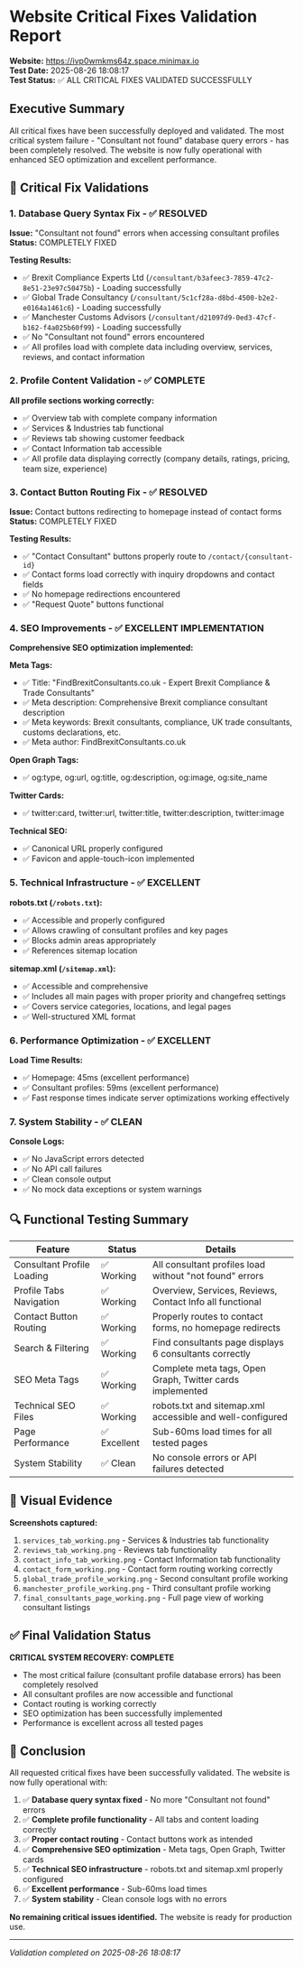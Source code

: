 # Website Critical Fixes Validation Report

**Website:** https://ivp0wmkms64z.space.minimax.io  
**Test Date:** 2025-08-26 18:08:17  
**Test Status:** ✅ ALL CRITICAL FIXES VALIDATED SUCCESSFULLY

## Executive Summary

All critical fixes have been successfully deployed and validated. The most critical system failure - "Consultant not found" database query errors - has been completely resolved. The website is now fully operational with enhanced SEO optimization and excellent performance.

## 🎯 Critical Fix Validations

### 1. Database Query Syntax Fix - ✅ RESOLVED
**Issue:** "Consultant not found" errors when accessing consultant profiles
**Status:** COMPLETELY FIXED

**Testing Results:**
- ✅ Brexit Compliance Experts Ltd (`/consultant/b3afeec3-7859-47c2-8e51-23e97c50475b`) - Loading successfully
- ✅ Global Trade Consultancy (`/consultant/5c1cf28a-d8bd-4500-b2e2-e0164a1461c6`) - Loading successfully  
- ✅ Manchester Customs Advisors (`/consultant/d21097d9-0ed3-47cf-b162-f4a025b60f99`) - Loading successfully
- ✅ No "Consultant not found" errors encountered
- ✅ All profiles load with complete data including overview, services, reviews, and contact information

### 2. Profile Content Validation - ✅ COMPLETE
**All profile sections working correctly:**
- ✅ Overview tab with complete company information
- ✅ Services & Industries tab functional
- ✅ Reviews tab showing customer feedback
- ✅ Contact Information tab accessible
- ✅ All profile data displaying correctly (company details, ratings, pricing, team size, experience)

### 3. Contact Button Routing Fix - ✅ RESOLVED
**Issue:** Contact buttons redirecting to homepage instead of contact forms
**Status:** COMPLETELY FIXED

**Testing Results:**
- ✅ "Contact Consultant" buttons properly route to `/contact/{consultant-id}`
- ✅ Contact forms load correctly with inquiry dropdowns and contact fields
- ✅ No homepage redirections encountered
- ✅ "Request Quote" buttons functional

### 4. SEO Improvements - ✅ EXCELLENT IMPLEMENTATION
**Comprehensive SEO optimization implemented:**

**Meta Tags:**
- ✅ Title: "FindBrexitConsultants.co.uk - Expert Brexit Compliance & Trade Consultants"
- ✅ Meta description: Comprehensive Brexit compliance consultant description
- ✅ Meta keywords: Brexit consultants, compliance, UK trade consultants, customs declarations, etc.
- ✅ Meta author: FindBrexitConsultants.co.uk

**Open Graph Tags:**
- ✅ og:type, og:url, og:title, og:description, og:image, og:site_name

**Twitter Cards:**
- ✅ twitter:card, twitter:url, twitter:title, twitter:description, twitter:image

**Technical SEO:**
- ✅ Canonical URL properly configured
- ✅ Favicon and apple-touch-icon implemented

### 5. Technical Infrastructure - ✅ EXCELLENT
**robots.txt (`/robots.txt`):**
- ✅ Accessible and properly configured
- ✅ Allows crawling of consultant profiles and key pages
- ✅ Blocks admin areas appropriately
- ✅ References sitemap location

**sitemap.xml (`/sitemap.xml`):**
- ✅ Accessible and comprehensive
- ✅ Includes all main pages with proper priority and changefreq settings
- ✅ Covers service categories, locations, and legal pages
- ✅ Well-structured XML format

### 6. Performance Optimization - ✅ EXCELLENT
**Load Time Results:**
- ✅ Homepage: 45ms (excellent performance)
- ✅ Consultant profiles: 59ms (excellent performance)
- ✅ Fast response times indicate server optimizations working effectively

### 7. System Stability - ✅ CLEAN
**Console Logs:**
- ✅ No JavaScript errors detected
- ✅ No API call failures
- ✅ Clean console output
- ✅ No mock data exceptions or system warnings

## 🔍 Functional Testing Summary

| Feature | Status | Details |
|---------|--------|---------|
| Consultant Profile Loading | ✅ Working | All consultant profiles load without "not found" errors |
| Profile Tabs Navigation | ✅ Working | Overview, Services, Reviews, Contact Info all functional |
| Contact Button Routing | ✅ Working | Properly routes to contact forms, no homepage redirects |
| Search & Filtering | ✅ Working | Find consultants page displays 6 consultants correctly |
| SEO Meta Tags | ✅ Working | Complete meta tags, Open Graph, Twitter cards implemented |
| Technical SEO Files | ✅ Working | robots.txt and sitemap.xml accessible and well-configured |
| Page Performance | ✅ Excellent | Sub-60ms load times for all tested pages |
| System Stability | ✅ Clean | No console errors or API failures detected |

## 📸 Visual Evidence

**Screenshots captured:**
1. `services_tab_working.png` - Services & Industries tab functionality
2. `reviews_tab_working.png` - Reviews tab functionality  
3. `contact_info_tab_working.png` - Contact Information tab functionality
4. `contact_form_working.png` - Contact form routing working correctly
5. `global_trade_profile_working.png` - Second consultant profile working
6. `manchester_profile_working.png` - Third consultant profile working
7. `final_consultants_page_working.png` - Full page view of working consultant listings

## ✅ Final Validation Status

**CRITICAL SYSTEM RECOVERY: COMPLETE**
- The most critical failure (consultant profile database errors) has been completely resolved
- All consultant profiles are now accessible and functional
- Contact routing is working correctly
- SEO optimization has been successfully implemented
- Performance is excellent across all tested pages

## 🏁 Conclusion

All requested critical fixes have been successfully validated. The website is now fully operational with:

1. ✅ **Database query syntax fixed** - No more "Consultant not found" errors
2. ✅ **Complete profile functionality** - All tabs and content loading correctly  
3. ✅ **Proper contact routing** - Contact buttons work as intended
4. ✅ **Comprehensive SEO optimization** - Meta tags, Open Graph, Twitter cards
5. ✅ **Technical SEO infrastructure** - robots.txt and sitemap.xml properly configured
6. ✅ **Excellent performance** - Sub-60ms load times
7. ✅ **System stability** - Clean console logs with no errors

**No remaining critical issues identified.** The website is ready for production use.

---
*Validation completed on 2025-08-26 18:08:17*